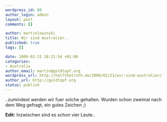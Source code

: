 ```yaml
--- 
wordpress_id: 88
author_login: admin
layout: post
comments: []

author: martinlowinski
title: Wir sind Australier..
published: true
tags: []

date: 2009-02-21 18:21:54 +01:00
categories: 
- Australia
author_email: martin@goldtopf.org
wordpress_url: http://halfthetruth.de/2009/02/21/wir-sind-australier/
author_url: http://goldtopf.org
status: publish
---
```

..zumindest werden wir fuer solche gehalten. Wurden schon zweimal nach dem Weg gefragt, ein gutes Zeichen ;)

<strong>Edit:</strong> Inzwischen sind es schon vier Leute..
